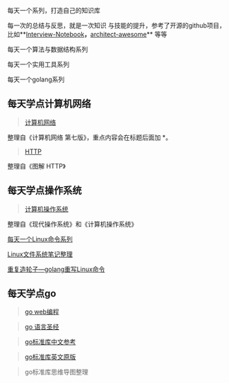  每天一个系列，打造自己的知识库

每一次的总结与反思，就是一次知识 与技能的提升，参考了开源的github项目，比如**[Interview-Notebook](https://github.com/CyC2018/Interview-Notebook)**，**[architect-awesome](https://github.com/xingshaocheng/architect-awesome)** 等等

每天一个算法与数据结构系列

每天一个实用工具系列

每天一个golang系列

## 每天学点计算机网络 

> [计算机网络](https://github.com/CyC2018/InnterviewNotes/blob/master/notes/计算机网络.md)

整理自《计算机网络 第七版》，重点内容会在标题后面加 \*。

> [HTTP](https://github.com/CyC2018/InnterviewNotes/blob/master/notes/HTTP.md)

整理自《图解 HTTP》

## 每天学点操作系统 

> [计算机操作系统](https://github.com/CyC2018/InnterviewNotes/blob/master/notes/计算机操作系统.md)

整理自《现代操作系统》和《计算机操作系统》

[每天一个Linux命令系列](https://github.com/junzhaoATtju/notes/blob/master/%E6%AF%8F%E5%A4%A9%E4%B8%80%E4%B8%AALinux%E5%91%BD%E4%BB%A4%E7%B3%BB%E5%88%97.md)

[Linux文件系统笔记整理](https://github.com/junzhaoATtju/notes/blob/master/linux%E6%95%B4%E7%90%86/Linux%E6%96%87%E4%BB%B6%E7%B3%BB%E7%BB%9F.md)

[重复造轮子—golang重写Linux命令](https://github.com/junzhaoATtju/ls-go)

## 每天学点go

> [go web编程](https://github.com/astaxie/build-web-application-with-golang/blob/master/zh/preface.md)

> [go 语言圣经](https://books.studygolang.com/gopl-zh/)

> [go标准库中文参考](https://wizardforcel.gitbooks.io/golang-stdlib-ref/content/45.html)

> [go标准库英文原版](https://golang.org/pkg/net/url/)

> go标准库思维导图整理

